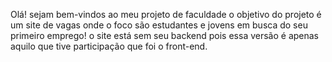 Olá! sejam bem-vindos ao meu projeto de faculdade
o objetivo do projeto é um site de vagas onde o foco são estudantes e jovens em busca do seu primeiro emprego!
o site está sem seu backend pois essa versão é apenas aquilo que tive participação que foi o front-end.
